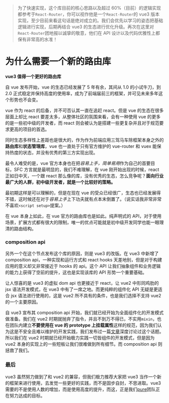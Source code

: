 > 为了快速实现，这个库目前的核心思路以及超过 60%（目前）的逻辑实现都参考于`React-Router`，你可以视作他是一个`React-Router`的 vue3 版本实现，至少目前来看这句话是绝对成立的。我们会优先以学习的姿态把基础逻辑进行实现，后期再结合 vue3 的生态进行优化升级。再次在这里对`React-Router`团地报以诚挚的敬意，他们在 API 设计以及代码优雅性上都保有非常高的水准！

# 为什么需要一个新的路由库

**vue3 值得一个更好的路由库**

自 vue 发布开始，vue 的生态已经发展了 5 年有余，其间从 1.0 的小试牛刀，到 2.0 正式稳定并保持高度的使用率，成为了前端届前三的框架，并可见未来多年这个形势也不会变。

vue 作为 react 的后备，并不可否认其一直在追赶 react。但是 vue 的生态在很多层面上却比 react 要差太多，从整体社区的氛围来看，会有一种使用 vue 的更多的是一些初中级的开发者，而 react 则会被认为是搭建一些更复杂并且对于规范要求更高的项目的首选。

同时生态多样性上差距也是很大的，作为作为前端应用三驾马车除框架本身之外的**路由库**和**状态管理库**，vue 也一直处于只有官方维护的 vue-router 和 vuex 能保持热度的状态，并没有优秀的第三方实现出现。

最令人难受的是，vue 官方本身也在把*容易上手，简单易用*作为自己的首要目标，SFC 方言就是最明显的，我们不难理解，在 vue 刚开始出现的时候，react 正如日中天，一个跟 react 那么像的库，没有优秀的生态，怎么竞争呢？**面向行业最广大的人群，初中级开发者，就是一个比较好的策略。**

最初期这样是可以理解的，但是在现在 vue 的受众已经很广，生态也已经发展得不错，这时候还在对于*容易上手*上下功夫就有点本末倒置了。（说实话我非常非常不喜欢`<script setup>`提案。）

在 vue 本身上如此，在 vue 官方的路由库也是如此。纯声明式的 API，对于使用场景，扩展方式都有很大的限制，唯一的优点可能就是初中级开发同学也能一眼理清的路由结构。

### composition api

另外一个在这个节点发布这个库的原因，则是 vue3 的改版。在 vue3 中新增了 composition api，一种实现和运行方式和 react hooks 天差地别，但是对于构建应用的意义却又非常接近于 hooks 的 api。这个 API 让我们抽象组件和业务逻辑的能力上获得了空前的提升，这也是实现该库的 API 形势一个重要基础。

让人惊喜的是 vue3 的虚拟 dom api 也更接近于 react，让 vue2 中形同鸡肋的 jsx 语法开发模式，在 vue3 中有了一席之地。而更纯粹的组件化 API 无疑是更适合 jsx 语法进行使用的，这是 vue2 所不具有的条件，也是我们选择不支持 vue2 的一个主要原因。

自 vue3 宣布其 composition api 开始，我们就已经开始为全面组件化的开发模式做准备。我们在 vue2 时期就抛弃了指令，并且不到万不得已，不实用`mixin`，也在团队内建立**不要使用在 vue 的 prototype 上挂载属性**这样的规范，因为我们认为这是不安全且难以维护的开发实践，我们发布过一篇[文章]()深度讨论过这个话题。所以我们在 vue2 时期就已经开始极力实践一切皆组件的开发模式，但是因为 vue2 本身的实现上的一些短板让我们很难做到所有细节。而 composition api 则拯救了我们。

### 最后

vue3 虽然努力做到了和 vue2 的兼容，但我们极力推荐大家把 vue3 当作一个新的框架来进行使用，去发觉一些更好的实践，而不是固步自封，不思进取。vue3 需要的不是使用人数的增加，而是使用高度的提升，而这，正是我们[pure]()团队正在努力达成的目标。
